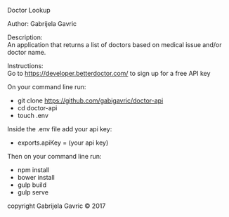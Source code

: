 Doctor Lookup

Author: Gabrijela Gavric

Description:<br>
  An application that returns a list of doctors based on medical issue and/or doctor name.

Instructions:<br>
  Go to https://developer.betterdoctor.com/ to sign up for a free API key

  On your command line run:
    <ul>
      <li>git clone https://github.com/gabigavric/doctor-api</li>
      <li>cd doctor-api</li>
      <li>touch .env</li>
    </ul>
  Inside the .env file add your api key:
    <ul>
      <li>exports.apiKey = (your api key)</li>
    </ul>
  Then on your command line run:
    <ul>
      <li>npm install</li>
      <li>bower install</li>
      <li>gulp build</li>
      <li>gulp serve</li>
    </ul>
  copyright Gabrijela Gavric © 2017
